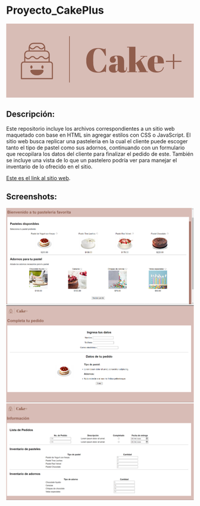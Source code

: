 # Proyecto_CakePlus

 ![CakePlus](/assets/logo.jpeg)
 
## Descripción:
Este repositorio incluye los archivos correspondientes a un sitio web maquetado con base en HTML sin agregar estilos con CSS o JavaScript. 
El sitio web busca replicar una pasteleria en la cual el cliente puede escoger tanto el tipo de pastel como sus adornos, continuando con un formulario que recopilara 
los datos del cliente para finalizar el pedido de este. También se incluye una vista de lo que un pastelero podría ver para manejar el inventario de lo ofrecido en el sitio. 

[Este es el link al sitio web](https://armvasquez.github.io/Proyecto_CakePlus/).

## Screenshots:

![Screenshot1](/Screenshots/Screenshot_1.png)
![Screenshot2](/Screenshots/Screenshot_2.png)
![Screenshot3](/Screenshots/Screenshot_3.png)
